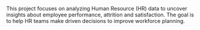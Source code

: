 This project focuses on analyzing Human Resource (HR) data to uncover insights about employee performance, attrition and satisfaction.
The goal is to help HR teams make driven decisions to improve workforce planning.

